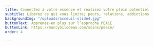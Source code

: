 ```yaml
---
title: Connectez à votre essence et réalisez votre plein potentiel
subtitle: Libérez ce qui vous limite; peurs, relations, addictions
backgroundImg: "/uploads/acceuil-slide4.jpg"
buttonText: Apprenez-en plus sur l’approche PEACE
buttonLink: https://nancybilodeau.com/soins/peace/
order: 4

---
```

